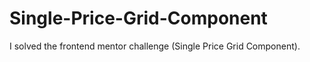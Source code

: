 # Single-Price-Grid-Component
I solved the frontend mentor challenge (Single Price Grid Component).
